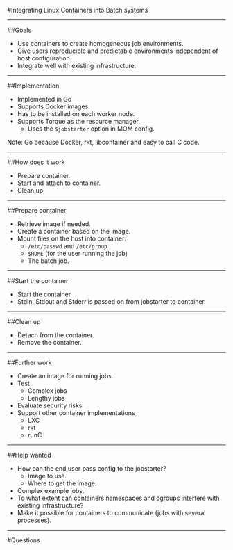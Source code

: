 #Integrating Linux Containers into Batch systems

---

##Goals
- Use containers to create homogeneous job environments.
- Give users reproducible and predictable environments independent of host configuration.
- Integrate well with existing infrastructure.

---

##Implementation
- Implemented in Go
- Supports Docker images.
- Has to be installed on each worker node.
- Supports Torque as the resource manager.
    - Uses the `$jobstarter` option in MOM config.

Note: Go because Docker, rkt, libcontainer and easy to call C code.

---

##How does it work
- Prepare container.
- Start and attach to container.
- Clean up.

---

##Prepare container
- Retrieve image if needed.
- Create a container based on the image.
- Mount files on the host into container:
    - `/etc/passwd` and `/etc/group`
    - `$HOME` (for the user running the job)
    - The batch job.

---

##Start the container
- Start the container
- Stdin, Stdout and Stderr is passed on from jobstarter to container.

---

##Clean up
- Detach from the container.
- Remove the container.

---

##Further work
- Create an image for running jobs.
- Test
    - Complex jobs
    - Lengthy jobs
- Evaluate security risks
- Support other container implementations
    - LXC
    - rkt
    - runC


---

##Help wanted

- How can the end user pass config to the jobstarter?
    - Image to use.
    - Where to get the image.
- Complex example jobs.
- To what extent can containers namespaces and cgroups interfere with existing infrastructure?
- Make it possible for containers to communicate (jobs with several processes).

---

#Questions
